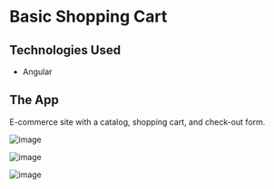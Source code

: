 # Basic Shopping Cart

## Technologies Used
* Angular

## The App

E-commerce site with a catalog, shopping cart, and check-out form.

![image](https://github.com/younnes-chebli/basic-shopping-cart/assets/106768273/572696fe-7ef8-4d08-80a4-95d355a00aa2)

![image](https://github.com/younnes-chebli/basic-shopping-cart/assets/106768273/06566687-685b-4215-9a63-0f61d5bd949e)

![image](https://github.com/younnes-chebli/basic-shopping-cart/assets/106768273/0f5ed46f-da0b-4ee4-8548-99e2b59f9a69)
